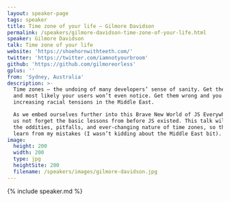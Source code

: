 ```yaml
---
layout: speaker-page
tags: speaker
title: Time zone of your life – Gilmore Davidson
permalink: /speakers/gilmore-davidson-time-zone-of-your-life.html
speaker: Gilmore Davidson
talk: Time zone of your life
website: 'https://shoehornwithteeth.com/'
twitter: 'https://twitter.com/iamnotyourbroom'
github: 'https://github.com/gilmoreorless'
gplus: ''
from: 'Sydney, Australia'
description: >-
  Time zones – the undoing of many developers’ sense of sanity. Get them right
  and most likely your users won’t even notice. Get them wrong and you can end up
  increasing racial tensions in the Middle East.

  As we embed ourselves further into this Brave New World of JS Everywhere, let
  us not forget the basic lessons from before JS existed. This talk will explain
  the oddities, pitfalls, and ever-changing nature of time zones, so that you may
  learn from my mistakes (I wasn’t kidding about the Middle East bit).
image:
  height: 200
  width: 200
  type: jpg
  heightSite: 200
  filename: /speakers/images/gilmore-davidson.jpg
---
```


{% include speaker.md %}

